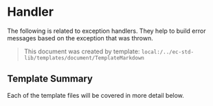 [//]: # ( =====preserve===== start-Introduction ===== )
# Handler

The following is related to exception handlers. They help to build error messages based on the exception that was thrown.

[//]: # ( =====preserve===== end-Introduction ===== )

> This document was created by template: `local:/../ec-std-lib/templates/document/TemplateMarkdown`

<a name="template-summary"></a>
## Template Summary

Each of the template files will be covered in more detail below.

